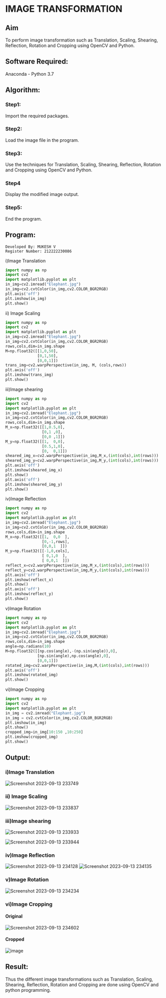 # IMAGE TRANSFORMATION

## Aim
To perform image transformation such as Translation, Scaling, Shearing, Reflection, Rotation and Cropping using OpenCV and Python.

## Software Required:
Anaconda - Python 3.7

## Algorithm:
### Step1:
Import the required packages.

### Step2:
Load the image file in the program.

### Step3:
Use the techniques for Translation, Scaling, Shearing, Reflection, Rotation and Cropping using OpenCV and Python.

### Step4
Display the modified image output.

### Step5:
End the program.



## Program:
```
Developed By: MUKESH V
Register Number: 212222230086
```
i)Image Translation
``` python
import numpy as np
import cv2
import matplotlib.pyplot as plt
in_img=cv2.imread("Elephant.jpg")
in_img=cv2.cvtColor(in_img,cv2.COLOR_BGR2RGB)
plt.axis('off')
plt.imshow(in_img)
plt.show()
```
ii) Image Scaling
``` python
import numpy as np
import cv2
import matplotlib.pyplot as plt
in_img=cv2.imread("Elephant.jpg")
in_img=cv2.cvtColor(in_img,cv2.COLOR_BGR2RGB)
rows,cols,dim=in_img.shape
M=np.float32([[1,0,50],
              [0,1,50],
              [0,0,1]])
trans_img=cv2.warpPerspective(in_img, M, (cols,rows))
plt.axis('off')
plt.imshow(trans_img)
plt.show() 
```
iii)Image shearing
``` python
import numpy as np
import cv2
import matplotlib.pyplot as plt
in_img=cv2.imread("Elephant.jpg")
in_img=cv2.cvtColor(in_img,cv2.COLOR_BGR2RGB)
rows,cols,dim=in_img.shape
M_x=np.float32([[1,0.5,0],
                [0,1 ,0],
                [0,0 ,1]])
M_y=np.float32([[1,  0,0],
                [0.5,1,0],
                [0,  0,1]])
sheared_img_x=cv2.warpPerspective(in_img,M_x,(int(cols),int(rows)))
sheared_img_y=cv2.warpPerspective(in_img,M_y,(int(cols),int(rows)))
plt.axis('off')
plt.imshow(sheared_img_x)
plt.show()
plt.axis('off')
plt.imshow(sheared_img_y)
plt.show()
```
iv)Image Reflection
``` python
import numpy as np
import cv2
import matplotlib.pyplot as plt
in_img=cv2.imread("Elephant.jpg")
in_img=cv2.cvtColor(in_img,cv2.COLOR_BGR2RGB)
rows,cols,dim=in_img.shape
M_x=np.float32([[1,  0,0  ],
                [0,-1,rows],
                [0,0,1  ]])
M_y=np.float32([[-1,0,cols],
                [ 0,1,0  ],
                [ 0,0,1  ]])
reflect_x=cv2.warpPerspective(in_img,M_x,(int(cols),int(rows)))
reflect_y=cv2.warpPerspective(in_img,M_y,(int(cols),int(rows)))
plt.axis('off')
plt.imshow(reflect_x)
plt.show()
plt.axis('off')
plt.imshow(reflect_y)
plt.show()  
```
v)Image Rotation
``` python
import numpy as np
import cv2
import matplotlib.pyplot as plt
in_img=cv2.imread("Elephant.jpg")
in_img=cv2.cvtColor(in_img,cv2.COLOR_BGR2RGB)
rows,cols,dim=in_img.shape
angle=np.radians(10)
M=np.float32([[np.cos(angle),-(np.sin(angle)),0],
              [np.sin(angle),np.cos(angle),0],
              [0,0,1]])
rotated_img=cv2.warpPerspective(in_img,M,(int(cols),int(rows)))
plt.axis('off')
plt.imshow(rotated_img)
plt.show()  
```
vi)Image Cropping
``` python
import numpy as np
import cv2
import matplotlib.pyplot as plt
in_img = cv2.imread("Elephant.jpg")
in_img = cv2.cvtColor(in_img,cv2.COLOR_BGR2RGB)
plt.imshow(in_img)
plt.show()
cropped_img=in_img[10:150 ,10:250]
plt.imshow(cropped_img)
plt.show()
```
## Output:
### i)Image Translation
![Screenshot 2023-09-13 233749](https://github.com/MukeshVelmurugan/IMAGETRANSFORMATION/assets/118707363/d4428963-6900-411d-a121-b983c211f0cc)
### ii) Image Scaling
![Screenshot 2023-09-13 233837](https://github.com/MukeshVelmurugan/IMAGETRANSFORMATION/assets/118707363/9b729042-0c67-4161-ad9a-518a7a6c84ef)


### iii)Image shearing
![Screenshot 2023-09-13 233933](https://github.com/MukeshVelmurugan/IMAGETRANSFORMATION/assets/118707363/9f863544-ef94-42f8-80e8-64bb0870aebf)

![Screenshot 2023-09-13 233944](https://github.com/MukeshVelmurugan/IMAGETRANSFORMATION/assets/118707363/ec497d90-65b3-4fc7-a375-f74c20e75b6b)


### iv)Image Reflection
![Screenshot 2023-09-13 234128](https://github.com/MukeshVelmurugan/IMAGETRANSFORMATION/assets/118707363/c0dba7d1-e3e2-43e9-b759-33d072cace14)
![Screenshot 2023-09-13 234135](https://github.com/MukeshVelmurugan/IMAGETRANSFORMATION/assets/118707363/be2cb98e-5bcb-42d6-91b8-bddf284d5cd7)


### v)Image Rotation
![Screenshot 2023-09-13 234234](https://github.com/MukeshVelmurugan/IMAGETRANSFORMATION/assets/118707363/95879fd6-431e-4aa1-b71d-7d22bcf4fb72)


### vi)Image Cropping

#### Original
![Screenshot 2023-09-13 234602](https://github.com/MukeshVelmurugan/IMAGETRANSFORMATION/assets/118707363/70ada784-f449-4f00-9705-bd0091133ccb)

#### Cropped

![image](https://github.com/MukeshVelmurugan/IMAGETRANSFORMATION/assets/118707363/30449a63-b6f2-437b-9fdf-d17e6695f1b7)


## Result: 

Thus the different image transformations such as Translation, Scaling, Shearing, Reflection, Rotation and Cropping are done using OpenCV and python programming.
